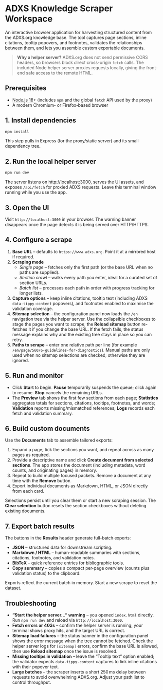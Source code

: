 # ADXS Knowledge Scraper Workspace

An interactive browser application for harvesting structured content from the ADXS.org knowledge base. The tool captures page sections, inline citations, tooltip popovers, and footnotes, validates the relationships between them, and lets you assemble custom exportable documents.

> **Why a helper server?** ADXS.org does not send permissive CORS headers, so browsers block direct cross-origin `fetch` calls. The included Node helper server proxies requests locally, giving the front-end safe access to the remote HTML.

## Prerequisites

- [Node.js 18+](https://nodejs.org/) (includes `npm` and the global `fetch` API used by the proxy)
- A modern Chromium- or Firefox-based browser

## 1. Install dependencies

```bash
npm install
```

This step pulls in Express (for the proxy/static server) and its small dependency tree.

## 2. Run the local helper server

```bash
npm run dev
```

The server listens on [http://localhost:3000](http://localhost:3000), serves the UI assets, and exposes `/api/fetch` for proxied ADXS requests. Leave this terminal window running while you use the app.

## 3. Open the UI

Visit `http://localhost:3000` in your browser. The warning banner disappears once the page detects it is being served over HTTP/HTTPS.

## 4. Configure a scrape

1. **Base URL** – defaults to `https://www.adxs.org`. Point it at a mirrored host if required.
2. **Scraping mode**
   - *Single page* – fetches only the first path (or the base URL when no paths are supplied).
   - *Section crawl* – walks every path you enter, ideal for a curated set of section URLs.
   - *Batch list* – processes each path in order with progress tracking for longer lists.
3. **Capture options** – keep inline citations, tooltip text (including ADXS `data-tippy-content` popovers), and footnotes enabled to maximise the validation coverage.
4. **Sitemap selection** – the configuration panel now loads the `/en` navigation tree via the helper server. Use the collapsible checkboxes to stage the pages you want to scrape; the **Reload sitemap** button re-fetches it if you change the base URL. If the fetch fails, the status message explains why and the existing tree stays in place so you can retry.
5. **Paths to scrape** – enter one relative path per line (for example `/en/page/560/6-guidelines-for-diagnostics`). Manual paths are only used when no sitemap selections are checked; otherwise they are ignored.

## 5. Run and monitor

- Click **Start** to begin. **Pause** temporarily suspends the queue; click again to resume. **Stop** cancels the remaining URLs.
- The **Preview** tab shows the first few sections from each page; **Statistics** aggregates totals for sections, citations, tooltips, footnotes, and words; **Validation** reports missing/mismatched references; **Logs** records each fetch and validation summary.

## 6. Build custom documents

Use the **Documents** tab to assemble tailored exports:

1. Expand a page, tick the sections you want, and repeat across as many pages as required.
2. Provide a descriptive name and click **Create document from selected sections**. The app stores the document (including metadata, word counts, and originating pages) in memory.
3. Repeat to build multiple focused packets. Remove a document at any time with the **Remove** button.
4. Export individual documents as Markdown, HTML, or JSON directly from each card.

Selections persist until you clear them or start a new scraping session. The **Clear selection** button resets the section checkboxes without deleting existing documents.

## 7. Export batch results

The buttons in the **Results** header generate full-batch exports:

- **JSON** – structured data for downstream scripting.
- **Markdown / HTML** – human-readable summaries with sections, citations, footnotes, and validation notes.
- **BibTeX** – quick reference entries for bibliographic tools.
- **Copy summary** – copies a compact per-page overview (counts plus validation status) to the clipboard.

Exports reflect the current batch in memory. Start a new scrape to reset the dataset.

## Troubleshooting

- **“Start the helper server…” warning** – you opened `index.html` directly. Run `npm run dev` and reload via `http://localhost:3000`.
- **Fetch errors or 403s** – confirm the helper server is running, your terminal shows proxy hits, and the target URL is correct.
- **Sitemap load failures** – the status banner in the configuration panel shows the error message when the tree cannot be fetched. Check the helper server logs for `[sitemap]` errors, confirm the base URL is allowed, then use **Reload sitemap** once the issue is resolved.
- **Missing tooltips in validation** – leave the “Tooltip text” option enabled; the validator expects `data-tippy-content` captures to link inline citations with their popover text.
- **Large batches** – the scraper inserts a short 250 ms delay between requests to avoid overwhelming ADXS.org. Adjust your path list to control throughput.

